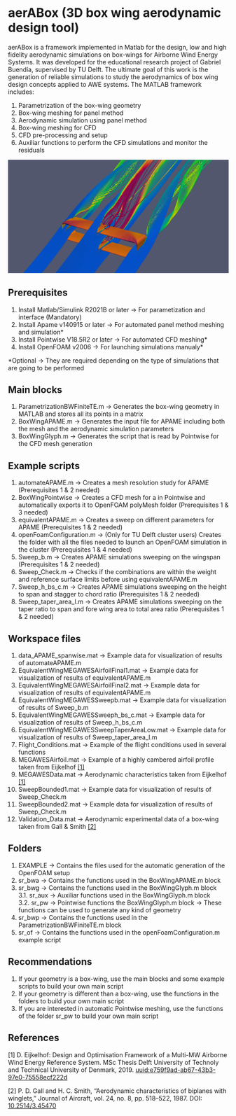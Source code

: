 # aerABox (3D box wing aerodynamic design tool)
aerABox is a framework implemented in Matlab for the design, low and high fidelity aerodynamic simulations on box-wings for Airborne Wind Energy Systems. It was developed for the educational research project of Gabriel Buendía, supervised by TU Delft. The ultimate goal of this work is the generation of reliable simulations to study the aerodynamics of box wing design concepts applied to AWE systems. The MATLAB framework includes:
1. Parametrization of the box-wing geometry
2. Box-wing meshing for panel method
3. Aerodynamic simulation using panel method
4. Box-wing meshing for CFD
5. CFD pre-processing and setup 
6. Auxiliar functions to perform the CFD simulations and monitor the residuals

![](GB2022_BoxWing.png)

## Prerequisites
1. Install Matlab/Simulink R2021B or later -> For parametization and interface (Mandatory)
2. Install Apame v140915 or later -> For automated panel method meshing and simulation*
3. Install Pointwise V18.5R2 or later -> For automated CFD meshing*
4. Install OpenFOAM v2006 -> For launching simulations manualy*

*Optional -> They are required depending on the type of simulations that are going to be performed
## Main blocks
1. ParametrizationBWFiniteTE.m -> Generates the box-wing geometry in MATLAB and stores all its points in a matrix
2. BoxWingAPAME.m -> Generates the input file for APAME including both the mesh and the aerodynamic simulation parameters
3. BoxWingGlyph.m -> Generates the script that is read by Pointwise for the CFD mesh generation
## Example scripts 
1. automateAPAME.m -> Creates a mesh resolution study for APAME (Prerequisites 1 & 2 needed)
2. BoxWingPointwise -> Creates a CFD mesh for a in Pointwise and automatically exports it to OpenFOAM polyMesh folder (Prerequisites 1 & 3 needed)
3. equivalentAPAME.m -> Creates a sweep on different parameters for APAME (Prerequisites 1 & 2 needed)
4. openFoamConfiguration.m -> (Only for TU Delft cluster users) Creates the folder with all the files needed to launch an OpenFOAM simulation in the cluster (Prerequisites 1 & 4 needed)
5. Sweep_b.m -> Creates APAME simulations sweeping on the wingspan (Prerequisites 1 & 2 needed)
6. Sweep_Check.m -> Checks if the combinations are within the weight and reference surface limits before using equivalentAPAME.m
7. Sweep_h_bs_c.m ->  Creates APAME simulations sweeping on the height to span and stagger to chord ratio (Prerequisites 1 & 2 needed)
8. Sweep_taper_area_l.m -> Creates APAME simulations sweeping on the taper ratio to span and fore wing area to total area ratio (Prerequisites 1 & 2 needed)
## Workspace files
1. data_APAME_spanwise.mat -> Example data for visualization of results of automateAPAME.m
2. EquivalentWingMEGAWESAirfoilFinal1.mat -> Example data for visualization of results of equivalentAPAME.m
3. EquivalentWingMEGAWESAirfoilFinal2.mat -> Example data for visualization of results of equivalentAPAME.m
4. EquivalentWingMEGAWESSweepb.mat -> Example data for visualization of results of Sweep_b.m
5. EquivalentWingMEGAWESSweeph_bs_c.mat -> Example data for visualization of results of Sweep_h_bs_c.m
6. EquivalentWingMEGAWESSweepTaperAreaLow.mat -> Example data for visualization of results of Sweep_taper_area_l.m
7. Flight_Conditions.mat -> Example of the flight conditions used in several functions
8. MEGAWESAirfoil.mat -> Example of a highly cambered airfoil profile taken from Eijkelhof [[1]](#References)
9. MEGAWESData.mat -> Aerodynamic characteristics taken from Eijkelhof [[1]](#References)
10. SweepBounded1.mat -> Example data for visualization of results of Sweep_Check.m
11. SweepBounded2.mat -> Example data for visualization of results of Sweep_Check.m
12. Validation_Data.mat -> Aerodynamic experimental data of a box-wing taken from Gall & Smith [[2]](#References)
## Folders
1. EXAMPLE -> Contains the files used for the automatic generation of the OpenFOAM setup
2. sr_bwa -> Contains the functions used in the BoxWingAPAME.m block
3. sr_bwg -> Contains the functions used in the BoxWingGlyph.m block <br />
 3.1. sr_aux -> Auxiliar functions used in the BoxWingGlyph.m block <br />
 3.2. sr_pw -> Pointwise functions the BoxWingGlyph.m block -> These functions can be used to generate any kind of geometry
4. sr_bwp -> Contains the functions used in the ParametrizationBWFiniteTE.m block
5. sr_of -> Contains the functions used in the openFoamConfiguration.m example script
## Recommendations
1. If your geometry is a box-wing, use the main blocks and some example scripts to build your own main script
2. If your geometry is different than a box-wing, use the functions in the folders to build your own main script
3. If you are interested in automatic Pointwise meshing, use the functions of the folder sr_pw to build your own main script 
## References
[1] D. Eijkelhof: Design and Optimisation Framework of a Multi-MW Airborne Wind Energy Reference System. MSc Thesis Delft University of Technoly and Technical University of Denmark, 2019. [uuid:e759f9ad-ab67-43b3-97e0-75558ecf222d](http://resolver.tudelft.nl/uuid:e759f9ad-ab67-43b3-97e0-75558ecf222d)

[2] P. D. Gall and H. C. Smith, “Aerodynamic characteristics of biplanes with winglets,” Journal of Aircraft,
vol. 24, no. 8, pp. 518–522, 1987. DOI: [10.2514/3.45470](https://arc.aiaa.org/doi/10.2514/3.45470)
